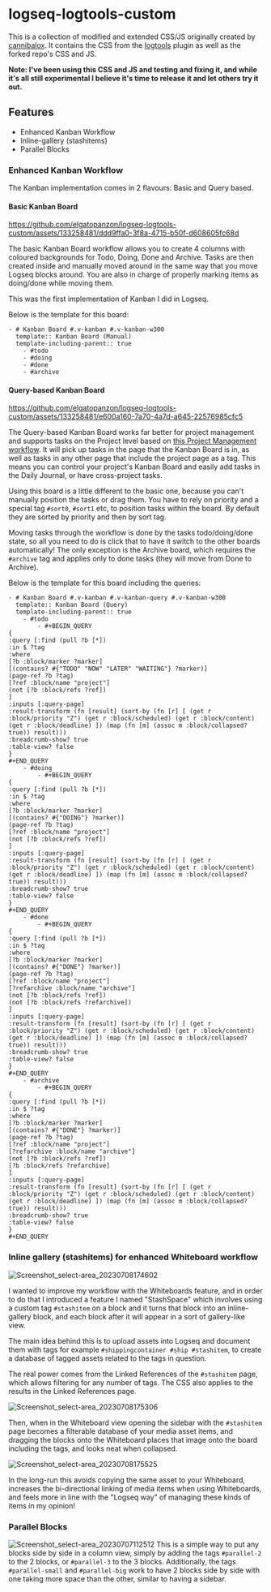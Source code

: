 # logseq-logtools-custom
This is a collection of modified and extended CSS/JS originally created by [cannibalox](https://github.com/cannibalox). It contains the CSS from the [logtools](https://github.com/cannibalox/logtools) plugin as well as the forked repo's CSS and JS.

**Note: I've been using this CSS and JS and testing and fixing it, and while it's all still experimental I believe it's time to release it and let others try it out.**

## Features
* Enhanced Kanban Workflow
* Inline-gallery (stashitems)
* Parallel Blocks

### Enhanced Kanban Workflow
The Kanban implementation comes in 2 flavours: Basic and Query based.

#### Basic Kanban Board
https://github.com/elgatopanzon/logseq-logtools-custom/assets/133258481/ddd9ffa0-3f8a-4715-b50f-d608605fc68d

The basic Kanban Board workflow allows you to create 4 columns with coloured backgrounds for Todo, Doing, Done and Archive. Tasks are then created inside and manually moved around in the same way that you move Logseq blocks around. You are also in charge of properly marking items as doing/done while moving them.

This was the first implementation of Kanban I did in Logseq.

Below is the template for this board:
```
- # Kanban Board #.v-kanban #.v-kanban-w300
  template:: Kanban Board (Manual)
  template-including-parent:: true
	- #todo
	- #doing
	- #done
	- #archive
```

#### Query-based Kanban Board
https://github.com/elgatopanzon/logseq-logtools-custom/assets/133258481/e600a160-7a70-4a7d-a645-22576985cfc5

The Query-based Kanban Board works far better for project management and supports tasks on the Project level based on [this Project Management workflow](https://luhmann-logseq.notion.site/A-new-approach-to-project-management-in-Logseq-8b36dd5eb25d4b9e9882742b5ee4368e). It will pick up tasks in the page that the Kanban Board is in, as well as tasks in any other page that include the project page as a tag. This means you can control your project's Kanban Board and easily add tasks in the Daily Journal, or have cross-project tasks.

Using this board is a little different to the basic one, because you can't manually position the tasks or drag them. You have to rely on priority and a special tag `#sort0`, `#sort1` etc, to position tasks within the board. By default they are sorted by priority and then by sort tag.

Moving tasks through the workflow is done by the tasks todo/doing/done state, so all you need to do is click that to have it switch to the other boards automatically! The only exception is the Archive board, which requires the `#archive` tag and applies only to done tasks (they will move from Done to Archive).

Below is the template for this board including the queries:
```
- # Kanban Board #.v-kanban #.v-kanban-query #.v-kanban-w300
  template:: Kanban Board (Query)
  template-including-parent:: true
	- #todo
		- #+BEGIN_QUERY
{
:query [:find (pull ?b [*])
:in $ ?tag
:where
[?b :block/marker ?marker]
[(contains? #{"TODO" "NOW" "LATER" "WAITING"} ?marker)]
(page-ref ?b ?tag)
[?ref :block/name "project"]
(not [?b :block/refs ?ref])
]
:inputs [:query-page]
:result-transform (fn [result] (sort-by (fn [r] [ (get r :block/priority "Z") (get r :block/scheduled) (get r :block/content) (get r :block/deadline) ]) (map (fn [m] (assoc m :block/collapsed? true)) result)))
:breadcrumb-show? true
:table-view? false
}
#+END_QUERY
	- #doing
		- #+BEGIN_QUERY
{
:query [:find (pull ?b [*])
:in $ ?tag
:where
[?b :block/marker ?marker]
[(contains? #{"DOING"} ?marker)]
(page-ref ?b ?tag)
[?ref :block/name "project"]
(not [?b :block/refs ?ref])
]
:inputs [:query-page]
:result-transform (fn [result] (sort-by (fn [r] [ (get r :block/priority "Z") (get r :block/scheduled) (get r :block/content) (get r :block/deadline) ]) (map (fn [m] (assoc m :block/collapsed? true)) result)))
:breadcrumb-show? true
:table-view? false
}
#+END_QUERY
	- #done
		- #+BEGIN_QUERY
{
:query [:find (pull ?b [*])
:in $ ?tag
:where
[?b :block/marker ?marker]
[(contains? #{"DONE"} ?marker)]
(page-ref ?b ?tag)
[?ref :block/name "project"]
[?refarchive :block/name "archive"]
(not [?b :block/refs ?ref])
(not [?b :block/refs ?refarchive])
]
:inputs [:query-page]
:result-transform (fn [result] (sort-by (fn [r] [ (get r :block/priority "Z") (get r :block/scheduled) (get r :block/content) (get r :block/deadline) ]) (map (fn [m] (assoc m :block/collapsed? true)) result)))
:breadcrumb-show? true
:table-view? false
}
#+END_QUERY
	- #archive
		- #+BEGIN_QUERY
{
:query [:find (pull ?b [*])
:in $ ?tag
:where
[?b :block/marker ?marker]
[(contains? #{"DONE"} ?marker)]
(page-ref ?b ?tag)
[?ref :block/name "project"]
[?refarchive :block/name "archive"]
(not [?b :block/refs ?ref])
[?b :block/refs ?refarchive]
]
:inputs [:query-page]
:result-transform (fn [result] (sort-by (fn [r] [ (get r :block/priority "Z") (get r :block/scheduled) (get r :block/content) (get r :block/deadline) ]) (map (fn [m] (assoc m :block/collapsed? true)) result)))
:breadcrumb-show? true
:table-view? false
}
#+END_QUERY
```

### Inline gallery (stashitems) for enhanced Whiteboard workflow
![Screenshot_select-area_20230708174602](https://github.com/elgatopanzon/logseq-logtools-custom/assets/133258481/3c4f4b2c-614f-4a36-9510-892bc4f3f13b)


I wanted to improve my workflow with the Whiteboards feature, and in order to do that I introduced a feature I named "StashSpace" which involves using a custom tag `#stashitem` on a block and it turns that block into an inline-gallery block, and each block after it will appear in a sort of gallery-like view. 

The main idea behind this is to upload assets into Logseq and document them with tags for example `#shippingcontainer #ship #stashitem`, to create a database of tagged assets related to the tags in question.

The real power comes from the Linked References of the `#stashitem` page, which allows filtering for any number of tags. The CSS also applies to the results in the Linked References page.

![Screenshot_select-area_20230708175306](https://github.com/elgatopanzon/logseq-logtools-custom/assets/133258481/9a12e402-e341-477e-83e2-408ca92c319a)

Then, when in the Whiteboard view opening the sidebar with the `#stashitem` page becomes a filterable database of your media asset items, and dragging the blocks onto the Whiteboard places that image onto the board including the tags, and looks neat when collapsed.

![Screenshot_select-area_20230708175525](https://github.com/elgatopanzon/logseq-logtools-custom/assets/133258481/11c0472b-49d9-416c-b87a-75561dbe133a)

In the long-run this avoids copying the same asset to your Whiteboard, increases the bi-directional linking of media items when using Whiteboards, and feels more in line with the "Logseq way" of managing these kinds of items in my opinion!

### Parallel Blocks
![Screenshot_select-area_20230707112512](https://github.com/elgatopanzon/logseq-logtools-custom/assets/133258481/6de0d4b6-27b0-49f3-a0a0-6c9872a4fd02)
This is a simple way to put any blocks side by side in a column view, simply by adding the tags `#parallel-2` to the 2 blocks, or `#parallel-3` to the 3 blocks. Additionally, the tags `#parallel-small` and `#parallel-big` work to have 2 blocks side by side with one taking more space than the other, similar to having a sidebar.
